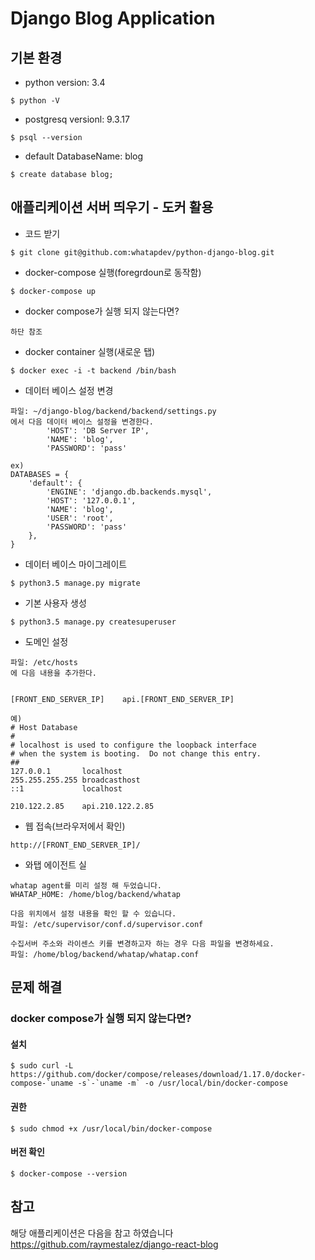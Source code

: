 # Django Blog Application

## 기본 환경
- python version: 3.4
```
$ python -V
```

- postgresq versionl: 9.3.17
```
$ psql --version
```

- default DatabaseName: blog
```
$ create database blog;
```

## 애플리케이션 서버 띄우기 - 도커 활용
- 코드 받기
```
$ git clone git@github.com:whatapdev/python-django-blog.git
```

- docker-compose 실행(foregrdoun로 동작함)
```
$ docker-compose up
```


- docker compose가 실행 되지 않는다면?
```
하단 참조
```

- docker container 실행(새로운 탭)
```
$ docker exec -i -t backend /bin/bash
```


- 데이터 베이스 설정 변경
```
파일: ~/django-blog/backend/backend/settings.py
에서 다음 데이터 베이스 설정을 변경한다.
        'HOST': 'DB Server IP',
        'NAME': 'blog',
        'PASSWORD': 'pass'

ex)
DATABASES = {
    'default': {
        'ENGINE': 'django.db.backends.mysql',
        'HOST': '127.0.0.1',
        'NAME': 'blog',
        'USER': 'root',
        'PASSWORD': 'pass'
    },
}
```

- 데이터 베이스 마이그레이트
```
$ python3.5 manage.py migrate
```

- 기본 사용자 생성
```
$ python3.5 manage.py createsuperuser
```

- 도메인 설정
```
파일: /etc/hosts
에 다음 내용을 추가한다.


[FRONT_END_SERVER_IP]    api.[FRONT_END_SERVER_IP]

예)
# Host Database
#
# localhost is used to configure the loopback interface
# when the system is booting.  Do not change this entry.
##
127.0.0.1       localhost
255.255.255.255 broadcasthost
::1             localhost

210.122.2.85    api.210.122.2.85

```

- 웹 접속(브라우저에서 확인)
```
http://[FRONT_END_SERVER_IP]/
```

- 와탭 에이전트 실
```
whatap agent를 미리 설정 해 두었습니다.
WHATAP_HOME: /home/blog/backend/whatap

다음 위치에서 설정 내용을 확인 할 수 있습니다.
파일: /etc/supervisor/conf.d/supervisor.conf

수집서버 주소와 라이센스 키를 변경하고자 하는 경우 다음 파일을 변경하세요.
파일: /home/blog/backend/whatap/whatap.conf
```




## 문제 해결

### docker compose가 실행 되지 않는다면?
#### 설치
```
$ sudo curl -L https://github.com/docker/compose/releases/download/1.17.0/docker-compose-`uname -s`-`uname -m` -o /usr/local/bin/docker-compose
```
#### 권한
```
$ sudo chmod +x /usr/local/bin/docker-compose
```
#### 버전 확인
```
$ docker-compose --version
```




## 참고
해당 애플리케이션은 다음을 참고 하였습니다
https://github.com/raymestalez/django-react-blog

